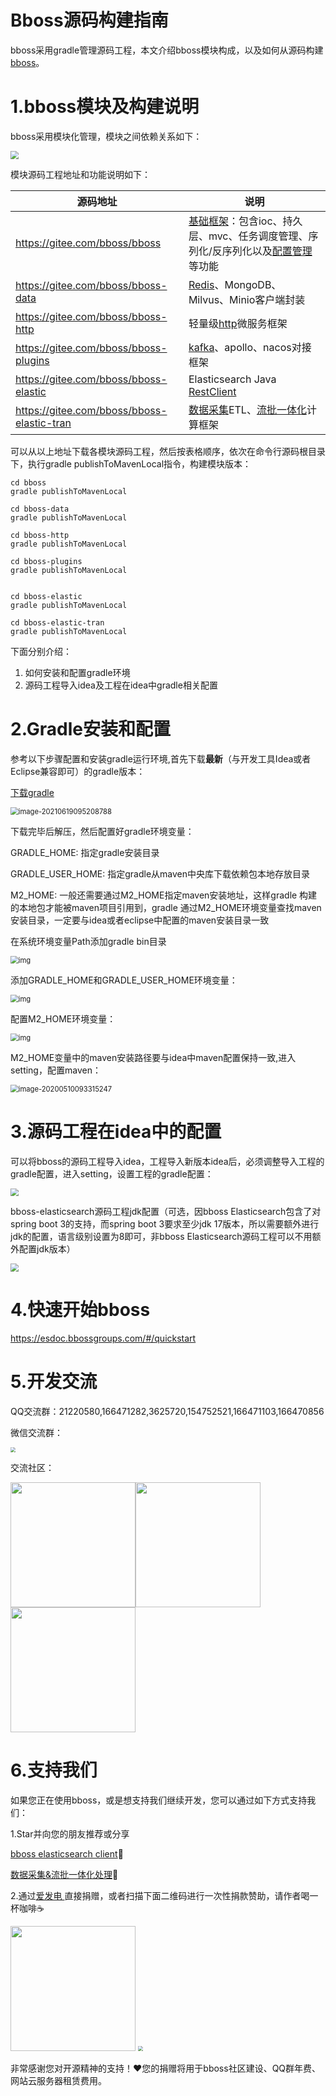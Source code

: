# Bboss源码构建指南
bboss采用gradle管理源码工程，本文介绍bboss模块构成，以及如何从源码构建[bboss](https://esdoc.bbossgroups.com/#/README)。
# 1.bboss模块及构建说明

bboss采用模块化管理，模块之间依赖关系如下：

<img src="images\bboss_modules.png" style="zoom:80%;" />

模块源码工程地址和功能说明如下：

| 源码地址                                   | 说明                                                         |
| ------------------------------------------ | ------------------------------------------------------------ |
| https://gitee.com/bboss/bboss              | [基础框架](https://doc.bbossgroups.com/#/)：包含ioc、持久层、mvc、任务调度管理、序列化/反序列化以及[配置管理](https://doc.bbossgroups.com/#/aop/IntroduceIoc)等功能 |
| https://gitee.com/bboss/bboss-data         | [Redis](https://doc.bbossgroups.com/#/redis)、MongoDB、Milvus、Minio客户端封装 |
| https://gitee.com/bboss/bboss-http         | 轻量级[http](https://esdoc.bbossgroups.com/#/httpproxy)微服务框架 |
| https://gitee.com/bboss/bboss-plugins      | [kafka](https://doc.bbossgroups.com/#/kafka)、apollo、nacos对接框架 |
| https://gitee.com/bboss/bboss-elastic      | Elasticsearch Java [RestClient](https://esdoc.bbossgroups.com/#/quickstart) |
| https://gitee.com/bboss/bboss-elastic-tran | [数据采集](https://esdoc.bbossgroups.com/#/db-es-tool)ETL、[流批一体化](https://esdoc.bbossgroups.com/#/etl-metrics)计算框架 |

可以从以上地址下载各模块源码工程，然后按表格顺序，依次在命令行源码根目录下，执行gradle publishToMavenLocal指令，构建模块版本：

```shell
cd bboss
gradle publishToMavenLocal

cd bboss-data
gradle publishToMavenLocal

cd bboss-http
gradle publishToMavenLocal

cd bboss-plugins
gradle publishToMavenLocal


cd bboss-elastic
gradle publishToMavenLocal

cd bboss-elastic-tran
gradle publishToMavenLocal
```

下面分别介绍：

1. 如何安装和配置gradle环境
2. 源码工程导入idea及工程在idea中gradle相关配置

# 2.Gradle安装和配置

参考以下步骤配置和安装gradle运行环境,首先下载**最新**（与开发工具Idea或者Eclipse兼容即可）的gradle版本：

[下载gradle](https://gradle.org/releases) 

<img src="images\gradle.png" alt="image-20210619095208788" style="zoom:80%;" />

下载完毕后解压，然后配置好gradle环境变量： 

GRADLE_HOME:  指定gradle安装目录

GRADLE_USER_HOME: 指定gradle从maven中央库下载依赖包本地存放目录 

M2_HOME: 一般还需要通过M2_HOME指定maven安装地址，这样gradle 构建的本地包才能被maven项目引用到，gradle 通过M2_HOME环境变量查找maven安装目录，一定要与idea或者eclipse中配置的maven安装目录一致

在系统环境变量Path添加gradle bin目录

<img src="images/gradle_path.png" alt="img" style="zoom:80%;" />

添加GRADLE_HOME和GRADLE_USER_HOME环境变量：

<img src="images/gradle_home.png" alt="img" style="zoom:80%;" />

配置M2_HOME环境变量： 

<img src="images/m2_home.jpg" alt="img" style="zoom:80%;" />

M2_HOME变量中的maven安装路径要与idea中maven配置保持一致,进入setting，配置maven：

<img src="images/maven-idea.png" alt="image-20200510093315247" style="zoom:80%;" />

# 3.源码工程在idea中的配置

可以将bboss的源码工程导入idea，工程导入新版本idea后，必须调整导入工程的gradle配置，进入setting，设置工程的gradle配置：

<img src="images\project-ideasetting.png" style="zoom:80%;" />

bboss-elasticsearch源码工程jdk配置（可选，因bboss Elasticsearch包含了对spring boot 3的支持，而spring boot 3要求至少jdk 17版本，所以需要额外进行jdk的配置，语言级别设置为8即可，非bboss Elasticsearch源码工程可以不用额外配置jdk版本）

<img src="images\idea_project_jdk.png" style="zoom:80%;" />

# 4.快速开始bboss
https://esdoc.bbossgroups.com/#/quickstart

# 5.开发交流

QQ交流群：21220580,166471282,3625720,154752521,166471103,166470856

微信交流群：

<img src="images\wxbboss.png" style="zoom:50%;" />



交流社区：

<img src="images/qrcode.jpg"  height="200" width="200"><img src="images/douyin.png"  height="200" width="200"><img src="images/wvidio.png"  height="200" width="200">


# 6.支持我们

如果您正在使用bboss，或是想支持我们继续开发，您可以通过如下方式支持我们：

1.Star并向您的朋友推荐或分享

[bboss elasticsearch client](https://gitee.com/bboss/bboss-elastic)🚀

[数据采集&流批一体化处理](https://gitee.com/bboss/bboss-elastic-tran)🚀

2.通过[爱发电 ](https://afdian.net/a/bbossgroups)直接捐赠，或者扫描下面二维码进行一次性捐款赞助，请作者喝一杯咖啡☕️





<img src="images/alipay.png"  height="200" width="200">

<img src="images/wchat.png" style="zoom:50%;" />

非常感谢您对开源精神的支持！❤您的捐赠将用于bboss社区建设、QQ群年费、网站云服务器租赁费用。
